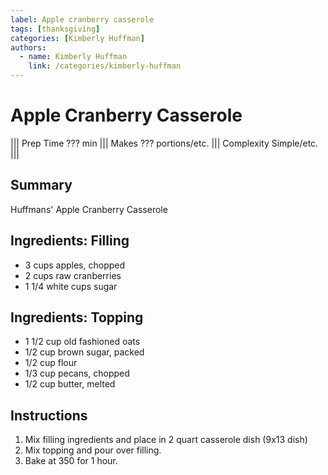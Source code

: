 ```yaml
---
label: Apple cranberry casserole
tags: [thanksgiving]
categories: [Kimberly Huffman]
authors:
  - name: Kimberly Huffman
    link: /categories/kimberly-huffman
---
```


# Apple Cranberry Casserole
<!--- ![](/static/images/???.webp) --->

||| Prep Time
??? min
||| Makes
??? portions/etc.
||| Complexity
Simple/etc.
|||

## Summary
Huffmans' Apple Cranberry Casserole

## Ingredients: Filling
- 3 cups apples, chopped
- 2 cups raw cranberries
- 1 1/4 white cups sugar

## Ingredients: Topping
- 1 1/2 cup old fashioned oats
- 1/2 cup brown sugar, packed
- 1/2 cup flour
- 1/3 cup pecans, chopped
- 1/2 cup butter, melted

## Instructions
1. Mix filling ingredients and place in 2 quart casserole dish (9x13 dish)
2. Mix topping and pour over filling.
3. Bake at 350 for 1 hour.

